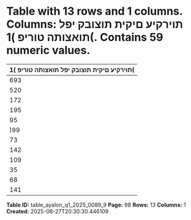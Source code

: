 # Table with 13 rows and 1 columns. Columns: תוירקיע םיקית תוצובק יפל תואצותה טוריפ )1(. Contains 59 numeric values.

| תוירקיע םיקית תוצובק יפל תואצותה טוריפ )1( |
|---|
| 693 | 526 423 | 494 171 | 450 98 | 582 חוטיב יתורישמ תוסנכה |
| 520 | 652 294 | 372 153 | 292 72 | 988 )*( חוטיב יתורישמ תואצוה |
| 172 | 874 129 | 122 18 | 158 25 | 594 םיקזחומ הנשמ יחוטיב ינפל חוטיב יתורישמ חוור |
| 195 | 140 175 | 055 1 | 429 18 | 656 הנשמ חוטיבמ תואצוה |
| 95 | 479 104 | 277 )509( )8 | 289( הנשמ חוטיבמ )תואצוה( תוסנכה |
| )99 | 661( )70 | 778( )1 | 938( )26 | 945( םיקזחומ הנשמ חוטיב יזוחמ וטנ תואצוה |
| 73 | 213 58 | 344 16 | 220 )1 | 351( חוטיב יתורישמ )דספה( חוור |
| 142 | 390 84 | 706 12 | 545 45 | 139 וטנ | תועקשהמ םיחוור לכה ךס |
| 109 | 121 72 | 880 3 | 503 32 | 738 חוטיב יזוחמ תועבונה וטנ | ןומימ תואצוה |
| 35 | 280 20 | 460 56 14 | 764 הנשמ חוטיב יזוחמ תועבונה וטנ | ןומימ תוסנכה |
| 68 | 549 32 | 286 9 | 098 27 | 165 וטנ | ןומימו תועקשהמ חוור |
| 141 | 762 90 | 630 25 | 318 25 | 814 העקשהמו חוטיבמ וטנ | חוור |

**Table ID:** table_ayalon_q1_2025_0089_9
**Page:** 98
**Rows:** 13
**Columns:** 1
**Created:** 2025-08-27T20:30:30.446109
